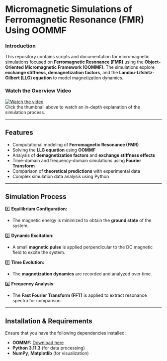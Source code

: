 # **Micromagnetic Simulations of Ferromagnetic Resonance (FMR) Using OOMMF**  

### **Introduction**  
This repository contains scripts and documentation for micromagnetic simulations focused on **Ferromagnetic Resonance (FMR)** using the **Object-Oriented Micromagnetic Framework (OOMMF)**. The simulations explore **exchange stiffness, demagnetization factors**, and the **Landau-Lifshitz-Gilbert (LLG) equation** to model magnetization dynamics.

### **Watch the Overview Video**  
[![Watch the video](https://img.youtube.com/vi/f7RvDqdZ2IE/0.jpg)](https://youtu.be/f7RvDqdZ2IE)  
Click the thumbnail above to watch an in-depth explanation of the simulation process.

---

## **Features**  
- Computational modeling of **Ferromagnetic Resonance (FMR)**  
- Solving the **LLG equation** using **OOMMF**  
- Analysis of **demagnetization factors** and **exchange stiffness effects**  
- Time-domain and frequency-domain simulations using **Fourier Transform**  
- Comparison of **theoretical predictions** with experimental data
- Complex simulation data analysis using Python

---

## **Simulation Process**  
1️⃣ **Equilibrium Configuration:**  
   - The magnetic energy is minimized to obtain the **ground state** of the system.  

2️⃣ **Dynamic Excitation:**  
   - A small **magnetic pulse** is applied perpendicular to the DC magnetic field to excite the system.  

3️⃣ **Time Evolution:**  
   - The **magnetization dynamics** are recorded and analyzed over time.  

4️⃣ **Frequency Analysis:**  
   - The **Fast Fourier Transform (FFT)** is applied to extract resonance spectra for comparison.  

---

## **Installation & Requirements**  
Ensure that you have the following dependencies installed:  
- **OOMMF:** [Download here](http://math.nist.gov/oommf/)  
- **Python 3.11.3** (for data processing)  
- **NumPy**, **Matplotlib** (for visualization)  

